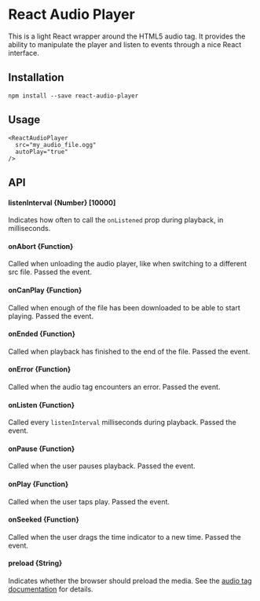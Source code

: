 # React Audio Player
This is a light React wrapper around the HTML5 audio tag.  It provides the ability to manipulate the player and listen to events through a nice React interface.

## Installation

    npm install --save react-audio-player

## Usage

    <ReactAudioPlayer
      src="my_audio_file.ogg"
      autoPlay="true"
    />

## API

#### listenInterval {Number} [10000]
Indicates how often to call the `onListened` prop during playback, in milliseconds.

#### onAbort {Function}
Called when unloading the audio player, like when switching to a different src file. Passed the event.

#### onCanPlay {Function}
Called when enough of the file has been downloaded to be able to start playing.  Passed the event.

#### onEnded {Function}
Called when playback has finished to the end of the file. Passed the event.

#### onError {Function}
Called when the audio tag encounters an error. Passed the event.

#### onListen {Function}
Called every `listenInterval` milliseconds during playback.  Passed the event.

#### onPause {Function}
Called when the user pauses playback. Passed the event.

#### onPlay {Function}
Called when the user taps play.  Passed the event.

#### onSeeked {Function}
Called when the user drags the time indicator to a new time. Passed the event.

#### preload {String}
Indicates whether the browser should preload the media. See the [audio tag documentation](https://developer.mozilla.org/en-US/docs/Web/HTML/Element/audio) for details.
